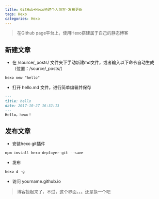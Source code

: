 ```yaml
---
title: GitHub+Hexo搭建个人博客-发布更新
tags: Hexo
categories: Hexo
---
```


> 在Github page平台上，使用Hexo搭建属于自己的静态博客

## 新建文章


- 在 /source/_posts/ 文件夹下手动新建md文件，或者输入以下命令自动生成（位置：/source/_posts/）
```shell
hexo new "hello"
```


- 打开 hello.md 文件，进行简单编辑并保存



```markdown
---
title: hello
date: 2017-10-27 16:32:13
---
Hello，hexo！
```


## 发布文章


- 安装hexo git插件



```shell
npm install hexo-deployer-git --save
```


- 发布



```shell
hexo d -g
```


- 访问 yourname.github.io



> 博客搭起来了，不过，这个界面。。。还是换一个吧

